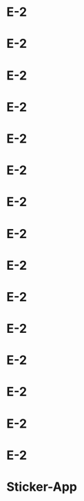 # E-2
# E-2
# E-2
# E-2
# E-2
# E-2
# E-2
# E-2
# E-2
# E-2
# E-2
# E-2
# E-2
# E-2
# E-2
# Sticker-App
